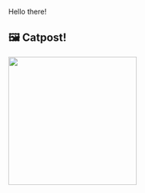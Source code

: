 Hello there!



## 🖼️ Catpost!

<sub>
    <img src="https://cdn2.thecatapi.com/images/8bg.jpg" height="256">
</sub>

